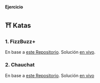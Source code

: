 #### Ejercicio 

## ⛩ Katas

### 1. FizzBuzz+
En base a [este Repositorio](https://github.com/TheBridge-FullStackDeveloper/fundamentos-de-programacion-kata-fizzbuzz).
Solución [en vivo](https://replit.com/@PalaGato76219/TBW3-JSBizzfuzz#index.js).

### 2. Chauchat
En base a [este Repositorio](https://github.com/TheBridge-FullStackDeveloper/fundamentos-de-programacion-kata-chauchat).
Solución [en vivo](https://replit.com/@PalaGato76219/TBW3-JSChauchat#index.js)
